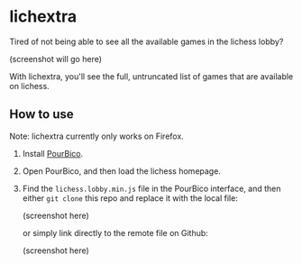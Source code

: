 # lichextra

Tired of not being able to see all the available games in the lichess lobby?

(screenshot will go here)

With lichextra, you'll see the full, untruncated list of games that are
available on lichess.

## How to use

Note: lichextra currently only works on Firefox.

1. Install
   [PourBico](https://addons.mozilla.org/en-us/firefox/addon/pourbico/).

2. Open PourBico, and then load the lichess homepage.

3. Find the `lichess.lobby.min.js` file in the PourBico interface, and then
   either `git clone` this repo and replace it with the local file:

    (screenshot here)

    or simply link directly to the remote file on Github:

    (screenshot here)
